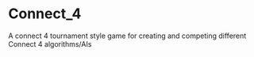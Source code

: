 # Connect_4
A connect 4 tournament style game for creating and competing different Connect 4 algorithms/AIs

